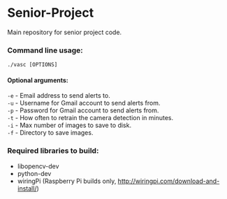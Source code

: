 Senior-Project
==============

Main repository for senior project code.

### Command line usage:
`./vasc [OPTIONS]`  
#### Optional arguments:
`-e` - Email address to send alerts to.  
`-u` - Username for Gmail account to send alerts from.  
`-p` - Password for Gmail account to send alerts from.  
`-t` - How often to retrain the camera detection in minutes.  
`-i` - Max number of images to save to disk.  
`-f` - Directory to save images.  

### Required libraries to build:  
* libopencv-dev  
* python-dev
* wiringPi (Raspberry Pi builds only, http://wiringpi.com/download-and-install/)
